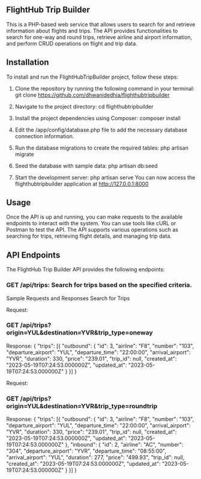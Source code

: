 ## FlightHub Trip Builder
This is a PHP-based web service that allows users to search for and retrieve information about flights and trips. The API provides functionalities to search for one-way and round trips, retrieve airline and airport information, and perform CRUD operations on flight and trip data.

## Installation

To install and run the FlightHubTripBuilder project, follow these steps:

1. Clone the repository by running the following command in your terminal:
git clone https://github.com/dhwanidedhia/flighthubtripbuilder

2. Navigate to the project directory:
cd flighthubtripbuilder

3. Install the project dependencies using Composer:
composer install

4. Edit the /app/config/database.php file to add the necessary database connection information.

5. Run the database migrations to create the required tables:
php artisan migrate

6. Seed the database with sample data:
php artisan db:seed

7. Start the development server:
php artisan serve
You can now access the flighthubtripbuilder application at http://127.0.0.1:8000

## Usage
Once the API is up and running, you can make requests to the available endpoints to interact with the system. You can use tools like cURL or Postman to test the API. The API supports various operations such as searching for trips, retrieving flight details, and managing trip data.

## API Endpoints
The FlightHub Trip Builder API provides the following endpoints:

### GET /api/trips: Search for trips based on the specified criteria.

Sample Requests and Responses
Search for Trips

Request:
### GET /api/trips?origin=YUL&destination=YVR&trip_type=oneway
Response:
{
	"trips": [{
		"outbound": {
			"id": 3,
			"airline": "F8",
			"number": "103",
			"departure_airport": "YUL",
			"departure_time": "22:00:00",
			"arrival_airport": "YVR",
			"duration": 330,
			"price": "239.01",
			"trip_id": null,
			"created_at": "2023-05-19T07:24:53.000000Z",
			"updated_at": "2023-05-19T07:24:53.000000Z"
		}
	}]
}


Request:
### GET /api/trips?origin=YUL&destination=YVR&trip_type=roundtrip
Response:
{
	"trips": [{
		"outbound": {
			"id": 3,
			"airline": "F8",
			"number": "103",
			"departure_airport": "YUL",
			"departure_time": "22:00:00",
			"arrival_airport": "YVR",
			"duration": 330,
			"price": "239.01",
			"trip_id": null,
			"created_at": "2023-05-19T07:24:53.000000Z",
			"updated_at": "2023-05-19T07:24:53.000000Z"
		},
		"inbound": {
			"id": 2,
			"airline": "AC",
			"number": "304",
			"departure_airport": "YVR",
			"departure_time": "08:55:00",
			"arrival_airport": "YUL",
			"duration": 277,
			"price": "499.93",
			"trip_id": null,
			"created_at": "2023-05-19T07:24:53.000000Z",
			"updated_at": "2023-05-19T07:24:53.000000Z"
		}
	}]
}


